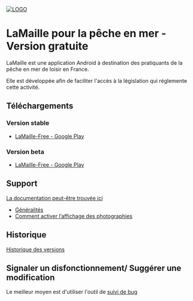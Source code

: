[![LOGO](http://www.opalesurfcasting.net/IMG/cache-128x128/icon_android_lamaille_alpha_128-72-128x128.png)](http://www.opalesurfcasting.net/lamaille/rubrique201.html)
# LaMaille pour la pêche en mer - Version gratuite

LaMaille est une application Android à destination des pratiquants de la pêche en mer de loisir en France.

Elle est développée afin de faciliter l'accès à la législation qui réglemente cette activité.

## Téléchargements
### Version stable
- [LaMaille-Free - Google Play](https://play.google.com/store/apps/details?id=net.opalesurfcasting.lamaille)

### Version beta
- [LaMaille-Free - Google Play](https://play.google.com/apps/testing/net.opalesurfcasting.lamaille)

## Support
[La documentation peut-être trouvée ici](http://www.opalesurfcasting.net/lamaille/rubrique201.html)

- [Généralités](http://www.opalesurfcasting.net/lamaille/lamaille_-_une_application_android_pour_ne_pas_oublier_la_maille_article3004.html)
- [Comment activer l’affichage des photographies](http://www.opalesurfcasting.net/lamaille/comment_activer_l_affichage_des_photographies_dans_lamaille_article3260.html)

## Historique
[Historique des versions](CHANGELOG.md)

## Signaler un disfonctionnement/ Suggérer une modification
Le meilleur moyen est d'utiliser l'outil de [suivi de bug](https://github.com/opalesurfcasting/LaMaille-Free/issues)
